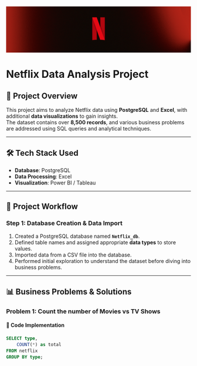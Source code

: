 ![Alt text](https://github.com/Chetu6474/Netflix_SQL_Project/blob/main/netflix_project/Netflix_LinkdinHeader_N_Texture_5.png?raw=true)
# **Netflix Data Analysis Project**  

## **📖 Project Overview**  
This project aims to analyze Netflix data using **PostgreSQL** and **Excel**, with additional **data visualizations** to gain insights.  
The dataset contains over **8,500 records**, and various business problems are addressed using SQL queries and analytical techniques.  

---

## **🛠 Tech Stack Used**  
- **Database**: PostgreSQL  
- **Data Processing**: Excel  
- **Visualization**: Power BI / Tableau  

---

## **📌 Project Workflow**  

### **Step 1: Database Creation & Data Import**  
1. Created a PostgreSQL database named **`Netflix_db`**.  
2. Defined table names and assigned appropriate **data types** to store values.  
3. Imported data from a CSV file into the database.  
4. Performed initial exploration to understand the dataset before diving into business problems.  

---

## **📊 Business Problems & Solutions**  

### **Problem 1: Count the number of Movies vs TV Shows**  
#### **📜 Code Implementation**  
```sql
SELECT type,
 	COUNT(*) as total
FROM netflix
GROUP BY type;
```
